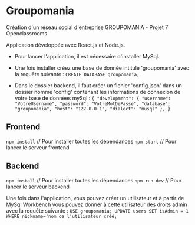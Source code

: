 # Groupomania
Création d'un réseau social d'entreprise GROUPOMANIA - Projet 7 Openclassrooms

Application développée avec React.js et Node.js.

* Pour lancer l'application, il est nécessaire d'installer MySql.

* Une fois installer créez une base de donnée intitulé 'groupomania' avec la requête suivante : 
`CREATE DATABASE groupomania;`

* Dans le dossier backend, il faut créer un fichier 'config.json' dans un dossier nommé 'config' contenant les informations de connexion de votre base de données mySql :
`{
  "development": {
    "username": "VotreUsername",
    "password": "VotreMotDePasse",
    "database": "groupomania",
    "host": "127.0.0.1",
    "dialect": "musql"
   },
}`

## Frontend
`npm install` // Pour installer toutes les dépendances
`npm start` // Pour lancer le serveur frontend

## Backend
`npm install` // Pour installer toutes les dépendances
`npm run dev` // Pour lancer le serveur backend

Une fois dans l'application, vous pouvez créer un utilisateur et à partir de MySql Workbench vous pouvez donner à cette utilisateur des droits admin avec la requête suivante :
`USE groupomania;
UPDATE users SET isAdmin = 1 WHERE nickname='nom de l'utilisateur créé;`

